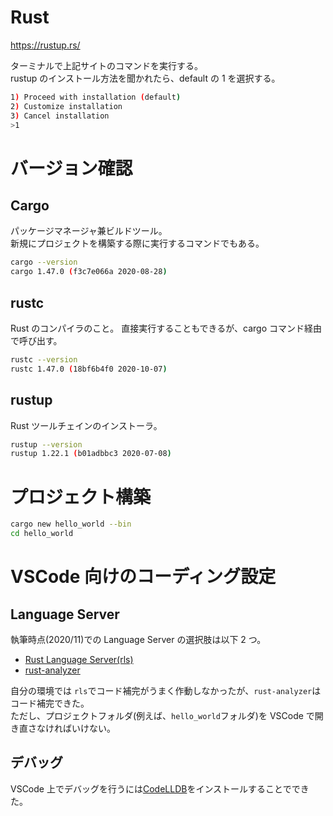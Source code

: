 # Rust

https://rustup.rs/

ターミナルで上記サイトのコマンドを実行する。  
rustup のインストール方法を聞かれたら、default の 1 を選択する。

```bash
1) Proceed with installation (default)
2) Customize installation
3) Cancel installation
>1
```

# バージョン確認

## Cargo

パッケージマネージャ兼ビルドツール。  
新規にプロジェクトを構築する際に実行するコマンドでもある。

```bash
cargo --version
cargo 1.47.0 (f3c7e066a 2020-08-28)
```

## rustc

Rust のコンパイラのこと。
直接実行することもできるが、cargo コマンド経由で呼び出す。

```bash
rustc --version
rustc 1.47.0 (18bf6b4f0 2020-10-07)
```

## rustup

Rust ツールチェインのインストーラ。

```bash
rustup --version
rustup 1.22.1 (b01adbbc3 2020-07-08)
```

# プロジェクト構築

```bash
cargo new hello_world --bin
cd hello_world
```

# VSCode 向けのコーディング設定

## Language Server

執筆時点(2020/11)での Language Server の選択肢は以下 2 つ。

- [Rust Language Server(rls)](https://marketplace.visualstudio.com/items?itemName=rust-lang.rust)
- [rust-analyzer](https://marketplace.visualstudio.com/items?itemName=matklad.rust-analyzer)

自分の環境では `rls`でコード補完がうまく作動しなかったが、`rust-analyzer`はコード補完できた。  
ただし、プロジェクトフォルダ(例えば、`hello_world`フォルダ)を VSCode で開き直さなければいけない。

## デバッグ

VSCode 上でデバッグを行うには[CodeLLDB](https://marketplace.visualstudio.com/items?itemName=vadimcn.vscode-lldb)をインストールすることでできた。
